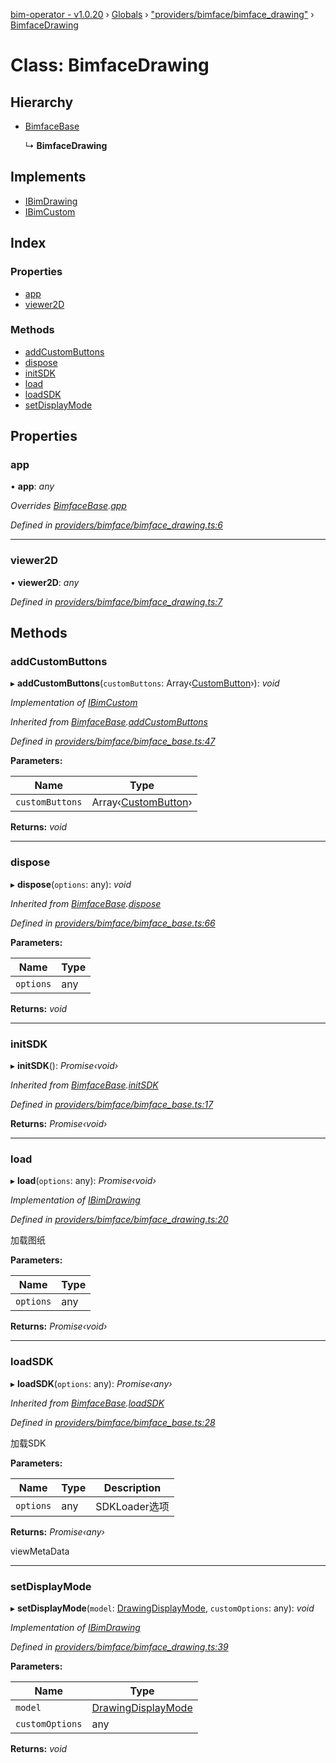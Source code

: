 [bim-operator - v1.0.20](../README.md) › [Globals](../globals.md) › ["providers/bimface/bimface_drawing"](../modules/_providers_bimface_bimface_drawing_.md) › [BimfaceDrawing](_providers_bimface_bimface_drawing_.bimfacedrawing.md)

# Class: BimfaceDrawing

## Hierarchy

* [BimfaceBase](_providers_bimface_bimface_base_.bimfacebase.md)

  ↳ **BimfaceDrawing**

## Implements

* [IBimDrawing](../interfaces/_interface_.ibimdrawing.md)
* [IBimCustom](../interfaces/_interface_.ibimcustom.md)

## Index

### Properties

* [app](_providers_bimface_bimface_drawing_.bimfacedrawing.md#app)
* [viewer2D](_providers_bimface_bimface_drawing_.bimfacedrawing.md#viewer2d)

### Methods

* [addCustomButtons](_providers_bimface_bimface_drawing_.bimfacedrawing.md#addcustombuttons)
* [dispose](_providers_bimface_bimface_drawing_.bimfacedrawing.md#dispose)
* [initSDK](_providers_bimface_bimface_drawing_.bimfacedrawing.md#initsdk)
* [load](_providers_bimface_bimface_drawing_.bimfacedrawing.md#load)
* [loadSDK](_providers_bimface_bimface_drawing_.bimfacedrawing.md#loadsdk)
* [setDisplayMode](_providers_bimface_bimface_drawing_.bimfacedrawing.md#setdisplaymode)

## Properties

###  app

• **app**: *any*

*Overrides [BimfaceBase](_providers_bimface_bimface_base_.bimfacebase.md).[app](_providers_bimface_bimface_base_.bimfacebase.md#protected-app)*

*Defined in [providers/bimface/bimface_drawing.ts:6](https://github.com/youkaisteve/bim-operator/blob/4b2ca5f/src/providers/bimface/bimface_drawing.ts#L6)*

___

###  viewer2D

• **viewer2D**: *any*

*Defined in [providers/bimface/bimface_drawing.ts:7](https://github.com/youkaisteve/bim-operator/blob/4b2ca5f/src/providers/bimface/bimface_drawing.ts#L7)*

## Methods

###  addCustomButtons

▸ **addCustomButtons**(`customButtons`: Array‹[CustomButton](../interfaces/_model_custom_button_.custombutton.md)›): *void*

*Implementation of [IBimCustom](../interfaces/_interface_.ibimcustom.md)*

*Inherited from [BimfaceBase](_providers_bimface_bimface_base_.bimfacebase.md).[addCustomButtons](_providers_bimface_bimface_base_.bimfacebase.md#addcustombuttons)*

*Defined in [providers/bimface/bimface_base.ts:47](https://github.com/youkaisteve/bim-operator/blob/4b2ca5f/src/providers/bimface/bimface_base.ts#L47)*

**Parameters:**

Name | Type |
------ | ------ |
`customButtons` | Array‹[CustomButton](../interfaces/_model_custom_button_.custombutton.md)› |

**Returns:** *void*

___

###  dispose

▸ **dispose**(`options`: any): *void*

*Inherited from [BimfaceBase](_providers_bimface_bimface_base_.bimfacebase.md).[dispose](_providers_bimface_bimface_base_.bimfacebase.md#dispose)*

*Defined in [providers/bimface/bimface_base.ts:66](https://github.com/youkaisteve/bim-operator/blob/4b2ca5f/src/providers/bimface/bimface_base.ts#L66)*

**Parameters:**

Name | Type |
------ | ------ |
`options` | any |

**Returns:** *void*

___

###  initSDK

▸ **initSDK**(): *Promise‹void›*

*Inherited from [BimfaceBase](_providers_bimface_bimface_base_.bimfacebase.md).[initSDK](_providers_bimface_bimface_base_.bimfacebase.md#initsdk)*

*Defined in [providers/bimface/bimface_base.ts:17](https://github.com/youkaisteve/bim-operator/blob/4b2ca5f/src/providers/bimface/bimface_base.ts#L17)*

**Returns:** *Promise‹void›*

___

###  load

▸ **load**(`options`: any): *Promise‹void›*

*Implementation of [IBimDrawing](../interfaces/_interface_.ibimdrawing.md)*

*Defined in [providers/bimface/bimface_drawing.ts:20](https://github.com/youkaisteve/bim-operator/blob/4b2ca5f/src/providers/bimface/bimface_drawing.ts#L20)*

加载图纸

**Parameters:**

Name | Type |
------ | ------ |
`options` | any |

**Returns:** *Promise‹void›*

___

###  loadSDK

▸ **loadSDK**(`options`: any): *Promise‹any›*

*Inherited from [BimfaceBase](_providers_bimface_bimface_base_.bimfacebase.md).[loadSDK](_providers_bimface_bimface_base_.bimfacebase.md#loadsdk)*

*Defined in [providers/bimface/bimface_base.ts:28](https://github.com/youkaisteve/bim-operator/blob/4b2ca5f/src/providers/bimface/bimface_base.ts#L28)*

加载SDK

**Parameters:**

Name | Type | Description |
------ | ------ | ------ |
`options` | any | SDKLoader选项 |

**Returns:** *Promise‹any›*

viewMetaData

___

###  setDisplayMode

▸ **setDisplayMode**(`model`: [DrawingDisplayMode](../enums/_enums_.drawingdisplaymode.md), `customOptions`: any): *void*

*Implementation of [IBimDrawing](../interfaces/_interface_.ibimdrawing.md)*

*Defined in [providers/bimface/bimface_drawing.ts:39](https://github.com/youkaisteve/bim-operator/blob/4b2ca5f/src/providers/bimface/bimface_drawing.ts#L39)*

**Parameters:**

Name | Type |
------ | ------ |
`model` | [DrawingDisplayMode](../enums/_enums_.drawingdisplaymode.md) |
`customOptions` | any |

**Returns:** *void*
